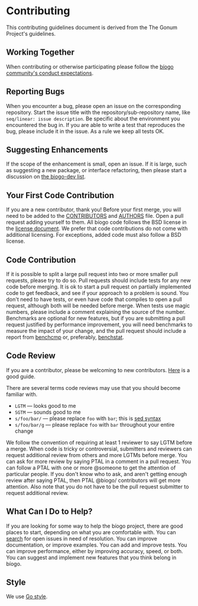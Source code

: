 # Contributing

This contributing guidelines document is derived from the The Gonum Project's guidelines.

## Working Together

When contributing or otherwise participating please follow the [bíogo community's conduct expectations](CONDUCT.md).

## Reporting Bugs

When you encounter a bug, please open an issue on the corresponding repository.
Start the issue title with the repository/sub-repository name, like `seq/linear: issue description`.
Be specific about the environment you encountered the bug in.
If you are able to write a test that reproduces the bug, please include it in the issue.
As a rule we keep all tests OK.

## Suggesting Enhancements

If the scope of the enhancement is small, open an issue.
If it is large, such as suggesting a new package, or interface refactoring, then please start a discussion on [the biogo-dev list](https://groups.google.com/forum/#!forum/biogo-dev).

## Your First Code Contribution

If you are a new contributor, thank you! Before your first merge, you will need to be added to the [CONTRIBUTORS](https://github.com/biogo/biogo/blob/master/CONTRIBUTORS) and [AUTHORS](https://github.com/biogo/biogo/blob/master/AUTHORS) file.
Open a pull request adding yourself to them.
All bíogo code follows the BSD license in the [license document](https://github.com/biogo/biogo/blob/master/LICENSE).
We prefer that code contributions do not come with additional licensing.
For exceptions, added code must also follow a BSD license.

## Code Contribution

If it is possible to split a large pull request into two or more smaller pull requests, please try to do so.
Pull requests should include tests for any new code before merging.
It is ok to start a pull request on partially implemented code to get feedback, and see if your approach to a problem is sound.
You don't need to have tests, or even have code that compiles to open a pull request, although both will be needed before merge.
When tests use magic numbers, please include a comment explaining the source of the number.
Benchmarks are optional for new features, but if you are submitting a pull request justified by performance improvement, you will need benchmarks to measure the impact of your change, and the pull request should include a report from [benchcmp](https://godoc.org/golang.org/x/tools/cmd/benchcmp) or, preferably, [benchstat](https://github.com/rsc/benchstat).

## Code Review

If you are a contributor, please be welcoming to new contributors.  [Here](http://sarah.thesharps.us/2014/09/01/the-gentle-art-of-patch-review/) is a good guide.

There are several terms code reviews may use that you should become familiar with.

  * ` LGTM ` — looks good to me
  * ` SGTM ` — sounds good to me
  * ` s/foo/bar/ ` — please replace ` foo ` with ` bar `; this is [sed syntax](http://en.wikipedia.org/wiki/Sed#Usage)
  * ` s/foo/bar/g ` — please replace ` foo ` with ` bar ` throughout your entire change

We follow the convention of requiring at least 1 reviewer to say LGTM before a merge.
When code is tricky or controversial, submitters and reviewers can request additional review from others and more LGTMs before merge.
You can ask for more review by saying PTAL in a comment in a pull request.
You can follow a PTAL with one or more @someone to get the attention of particular people.
If you don't know who to ask, and aren't getting enough review after saying PTAL, then PTAL @biogo/
contributors will get more attention.
Also note that you do not have to be the pull request submitter to request additional review.

## What Can I Do to Help?

If you are looking for some way to help the bíogo project, there are good places to start, depending on what you are comfortable with.
You can [search](https://github.com/issues?utf8=%E2%9C%93&q=is%3Aopen+is%3Aissue+user%3Abiogo) for open issues in need of resolution.
You can improve documentation, or improve examples.
You can add and improve tests.
You can improve performance, either by improving accuracy, speed, or both.
You can suggest and implement new features that you think belong in bíogo.

## Style

We use [Go style](https://github.com/golang/go/wiki/CodeReviewComments).
